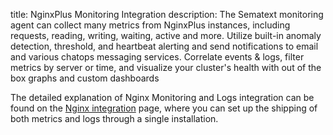 title: NginxPlus Monitoring Integration
description: The Sematext monitoring agent can collect many metrics from NginxPlus instances, including requests, reading, writing, waiting, active and more. Utilize built-in anomaly detection, threshold, and heartbeat alerting and send notifications to email and various chatops messaging services. Correlate events & logs, filter metrics by server or time, and visualize your cluster's health with out of the box graphs and custom dashboards

The detailed explanation of Nginx Monitoring and Logs integration can be found on the [Nginx integration](/docs/integration/nginx-integration/) page, where you can set up the shipping of both metrics and logs through a single installation.

